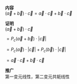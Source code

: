 **内容**  
$(\vec a+\vec b)\cdot \vec c = \vec a\cdot\vec c +\vec b\cdot\vec c$  
  
**证明**  
$(\vec a+\vec b)\cdot \vec c$  
  
$=P_c(\vec a+\vec b)\cdot|\vec c|$  
  
$=P_c(\vec a)\cdot|\vec c|+P_c(\vec b)\cdot|\vec c|$  
  
$=\vec a\cdot\vec c+\vec b\cdot\vec c$  
  
**推广**  
第一变元线性，第二变元共轭线性  
